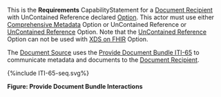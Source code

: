 This is the **Requirements** CapabilityStatement for a [Document Recipient](1331_actors_and_transactions.html#133113-document-recipient) with UnContained Reference declared [Option](1332_actor_options.html). 
This actor must use either [Comprehensive Metadata](1332_actor_options.html#13321-comprehensive-metadata-option) Option or UnContained Reference or [UnContained Reference](1332_actor_options.html#13323-uncontained-reference-option) Option.
Note that the [UnContained Reference](1332_actor_options.html#13323-uncontained-reference-option) Option can not be used with [XDS on FHIR](1332_actor_options.html#13322-xds-on-fhir-option) Option. 

The [Document Source](1331_actors_and_transactions.html#133111-document-source) uses the [Provide Document Bundle ITI-65](ITI-65.html) to communicate metadata and documents to the [Document Recipient](1331_actors_and_transactions.html#133113-document-recipient).

<div>
{%include ITI-65-seq.svg%}
</div>

<div style="clear: left"/>

**Figure: Provide Document Bundle Interactions**



